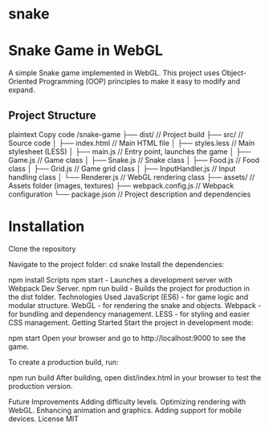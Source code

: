 # snake
# Snake Game in WebGL

A simple Snake game implemented in WebGL. This project uses Object-Oriented Programming (OOP) principles to make it easy to modify and expand.

## Project Structure


plaintext
Copy code
/snake-game
├── dist/                     // Project build
├── src/                      // Source code
│   ├── index.html            // Main HTML file
│   ├── styles.less           // Main stylesheet (LESS)
│   ├── main.js               // Entry point, launches the game
│   ├── Game.js               // Game class
│   ├── Snake.js              // Snake class
│   ├── Food.js               // Food class
│   ├── Grid.js               // Game grid class
│   ├── InputHandler.js       // Input handling class
│   └── Renderer.js           // WebGL rendering class
├── assets/                   // Assets folder (images, textures)
├── webpack.config.js         // Webpack configuration
└── package.json              // Project description and dependencies

# Installation
Clone the repository

Navigate to the project folder:
cd snake
Install the dependencies:

npm install
Scripts
npm start - Launches a development server with Webpack Dev Server.
npm run build - Builds the project for production in the dist folder.
Technologies Used
JavaScript (ES6) - for game logic and modular structure.
WebGL - for rendering the snake and objects.
Webpack - for bundling and dependency management.
LESS - for styling and easier CSS management.
Getting Started
Start the project in development mode:

npm start
Open your browser and go to http://localhost:9000 to see the game.

To create a production build, run:

npm run build
After building, open dist/index.html in your browser to test the production version.

Future Improvements
Adding difficulty levels.
Optimizing rendering with WebGL.
Enhancing animation and graphics.
Adding support for mobile devices.
License
MIT